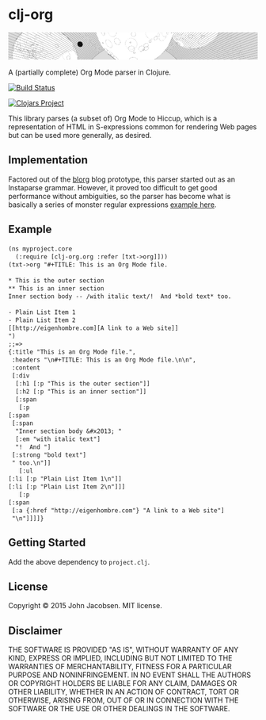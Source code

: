 # clj-org
![image](img/planetz.png)

A (partially complete) Org Mode parser in Clojure.

[![Build Status](https://travis-ci.org/eigenhombre/clj-org.svg)](https://travis-ci.org/eigenhombre/clj-org)

[![Clojars Project](http://clojars.org/clj-org/latest-version.svg)](http://clojars.org/clj-org)

This library parses (a subset of) Org Mode to Hiccup, which is a
representation of HTML in S-expressions common for rendering Web pages
but can be used more generally, as desired.

## Implementation

Factored out of the [blorg](https://github.com/eigenhombre/blorg) blog
prototype, this parser started out as an Instaparse grammar.  However,
it proved too difficult to get good performance without ambiguities,
so the parser has become what is basically a series of monster regular
expressions [example here](https://github.com/eigenhombre/clj-org/blob/master/src/clj_org/org.clj#L361).

## Example

    (ns myproject.core
      (:require [clj-org.org :refer [txt->org]]))
    (txt->org "#+TITLE: This is an Org Mode file.

    * This is the outer section
    ** This is an inner section
    Inner section body -- /with italic text/!  And *bold text* too.

    - Plain List Item 1
    - Plain List Item 2
    [[http://eigenhombre.com][A link to a Web site]]
    ")
    ;;=>
    {:title "This is an Org Mode file.",
     :headers "\n#+TITLE: This is an Org Mode file.\n\n",
     :content
     [:div
      [:h1 [:p "This is the outer section"]]
      [:h2 [:p "This is an inner section"]]
      [:span
       [:p
	[:span
	 [:span
	  "Inner section body &#x2013; "
	  [:em "with italic text"]
	  "!  And "]
	 [:strong "bold text"]
	 " too.\n"]]
       [:ul
	[:li [:p "Plain List Item 1\n"]]
	[:li [:p "Plain List Item 2\n"]]]
       [:p
	[:span
	 [:a {:href "http://eigenhombre.com"} "A link to a Web site"]
	 "\n"]]]]}


## Getting Started

Add the above dependency to `project.clj`.

## License

Copyright © 2015 John Jacobsen. MIT license.

## Disclaimer

THE SOFTWARE IS PROVIDED "AS IS", WITHOUT WARRANTY OF ANY KIND, EXPRESS OR
IMPLIED, INCLUDING BUT NOT LIMITED TO THE WARRANTIES OF MERCHANTABILITY,
FITNESS FOR A PARTICULAR PURPOSE AND NONINFRINGEMENT. IN NO EVENT SHALL THE
AUTHORS OR COPYRIGHT HOLDERS BE LIABLE FOR ANY CLAIM, DAMAGES OR OTHER
LIABILITY, WHETHER IN AN ACTION OF CONTRACT, TORT OR OTHERWISE, ARISING FROM,
OUT OF OR IN CONNECTION WITH THE SOFTWARE OR THE USE OR OTHER DEALINGS IN THE
SOFTWARE.
